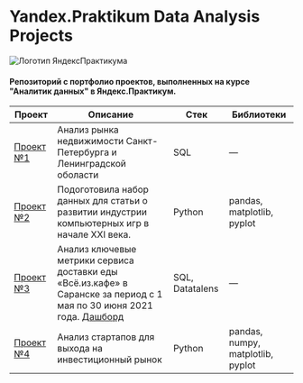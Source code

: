 # Yandex.Praktikum Data Analysis Projects
<img src="https://avatars.mds.yandex.net/get-lpc/12373972/d2e38eb2-47c7-4e45-b338-3459447989fd/orig" alt="Логотип ЯндексПрактикума">

#### Репозиторий с портфолио проектов, выполненных на курсе "Аналитик данных" в Яндекс.Практикум.

| **Проект** | **Описание** | **Стек** | **Библиотеки** |
|-------------|----------|----------|----------|
| [Проект №1](https://github.com/AgentDesher/YandexPracticum-DataAnalyst-Projects/tree/main/real-estate-analytics "Код проекта на GitHub")  | Анализ рынка недвижимости Санкт-Петербурга и Ленинградской оболасти | SQL| — |
| [Проект №2](https://github.com/AgentDesher/YandexPracticum-DataAnalyst-Projects/tree/main/computer-games-in-XXI-century "Код проекта на GitHub")  | Подоготовила набор данных для статьи о развитии индустрии компьютерных игр в начале XXI века. | Python | pandas, matplotlib, pyplot |
| [Проект №3](https://github.com/AgentDesher/YandexPracticum-DataAnalyst-Projects/tree/main/food-delivery-metrics "Код проекта на GitHub")  | Анализ ключевые метрики сервиса доставки еды «Всё.из.кафе» в Саранске за период с 1 мая по 30 июня 2021 года. [Дашборд](https://datalens.yandex/6daka5z6nbfos "Дашборд в Datatalens")  |SQL, Datatalens| — |
| [Проект №4](https://github.com/AgentDesher/YandexPracticum-DataAnalyst-Projects/tree/main/startup-research "Код проекта на GitHub")  | Анализ стартапов для выхода на инвестиционный рынок | Python | pandas, numpy, matplotlib, pyplot |

